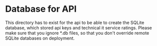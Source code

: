 # Database for API
This directory has to exist for the api to be able to create the SQLite database, which stored api keys and technical it service ratings.
Please make sure that you ignore *.db files, so that you don't override remote SQLite databases on deployment.